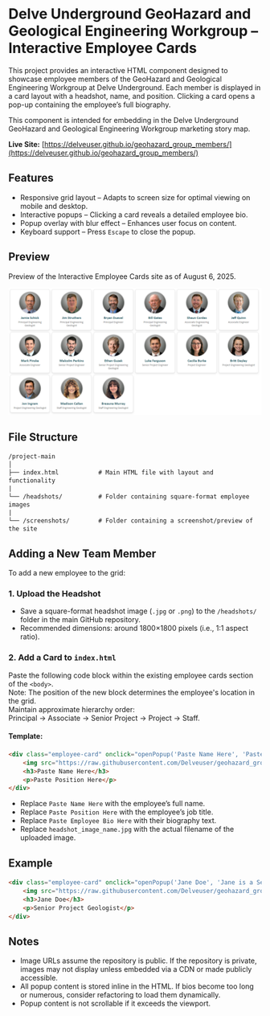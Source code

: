 # Delve Underground GeoHazard and Geological Engineering Workgroup – Interactive Employee Cards

This project provides an interactive HTML component designed to showcase employee members of the GeoHazard and Geological Engineering Workgroup at Delve Underground. Each member is displayed in a card layout with a headshot, name, and position. Clicking a card opens a pop-up containing the employee’s full biography.

This component is intended for embedding in the Delve Underground GeoHazard and Geological Engineering Workgroup marketing story map.

 **Live Site:** [https://delveuser.github.io/geohazard_group_members/](https://delveuser.github.io/geohazard_group_members/)

## Features

- Responsive grid layout – Adapts to screen size for optimal viewing on mobile and desktop.
- Interactive popups – Clicking a card reveals a detailed employee bio.
- Popup overlay with blur effect – Enhances user focus on content.
- Keyboard support – Press `Escape` to close the popup.

## Preview

Preview of the Interactive Employee Cards site as of August 6, 2025.

![Screenshot of employee cards](./screenshots/employee-cards-preview.png)

## File Structure

```
/project-main
│
├── index.html           # Main HTML file with layout and functionality
|
└── /headshots/          # Folder containing square-format employee images
|
└── /screenshots/        # Folder containing a screenshot/preview of the site
```

## Adding a New Team Member

To add a new employee to the grid:

### 1. Upload the Headshot

- Save a square-format headshot image (`.jpg` or `.png`) to the `/headshots/` folder in the main GitHub repository.
- Recommended dimensions: around 1800×1800 pixels (i.e., 1:1 aspect ratio).

### 2. Add a Card to `index.html`

Paste the following code block within the existing employee cards section of the `<body>`.  
Note: The position of the new block determines the employee's location in the grid.  
Maintain approximate hierarchy order:  
Principal → Associate → Senior Project → Project → Staff.

#### Template:
```html
<div class="employee-card" onclick="openPopup('Paste Name Here', 'Paste Employee Bio Here')">
    <img src="https://raw.githubusercontent.com/Delveuser/geohazard_group_members/main/headshots/headshot_image_name.jpg" alt="Paste Name Here">
    <h3>Paste Name Here</h3>
    <p>Paste Position Here</p>
</div>
```

- Replace `Paste Name Here` with the employee’s full name.
- Replace `Paste Position Here` with the employee’s job title.
- Replace `Paste Employee Bio Here` with their biography text.
- Replace `headshot_image_name.jpg` with the actual filename of the uploaded image.

## Example

```html
<div class="employee-card" onclick="openPopup('Jane Doe', 'Jane is a Senior Geologist at Delve Underground with 10 years of experience...')">
    <img src="https://raw.githubusercontent.com/Delveuser/geohazard_group_members/main/headshots/Doe_Jane_Headshot.jpg" alt="Jane Doe">
    <h3>Jane Doe</h3>
    <p>Senior Project Geologist</p>
</div>
```

## Notes

- Image URLs assume the repository is public. If the repository is private, images may not display unless embedded via a CDN or made publicly accessible.
- All popup content is stored inline in the HTML. If bios become too long or numerous, consider refactoring to load them dynamically.
- Popup content is not scrollable if it exceeds the viewport.
